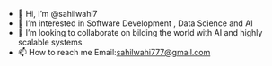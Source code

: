 - 👋 Hi, I’m @sahilwahi7
- 👀 I’m interested in  Software Development , Data Science and AI
- 💞️ I’m looking to collaborate on bilding the world with AI and highly scalable systems
- 📫 How to reach me  Email:sahilwahi777@gmail.com

<!---
sahilwahi7/sahilwahi7 is a ✨ special ✨ repository because its `README.md` (this file) appears on your GitHub profile.
You can click the Preview link to take a look at your changes.
--->
